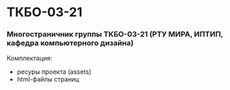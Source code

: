 # ТКБО-03-21
### Многостраничник группы ТКБО-03-21 (РТУ МИРА, ИПТИП, кафедра компьютерного дизайна)

Комплектация:
- ресуры проекта (assets)
- html-файлы страниц
